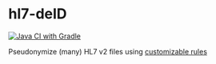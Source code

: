 # hl7-deID

[![Java CI with Gradle](https://github.com/itcr-uni-luebeck/hl7-deID/actions/workflows/gradle.yml/badge.svg)](https://github.com/itcr-uni-luebeck/hl7-deID/actions/workflows/gradle.yml)

Pseudonymize (many) HL7 v2 files using [customizable rules](https://github.com/itcr-uni-luebeck/hl7-deID/tree/main/src/main/resources/deid)

